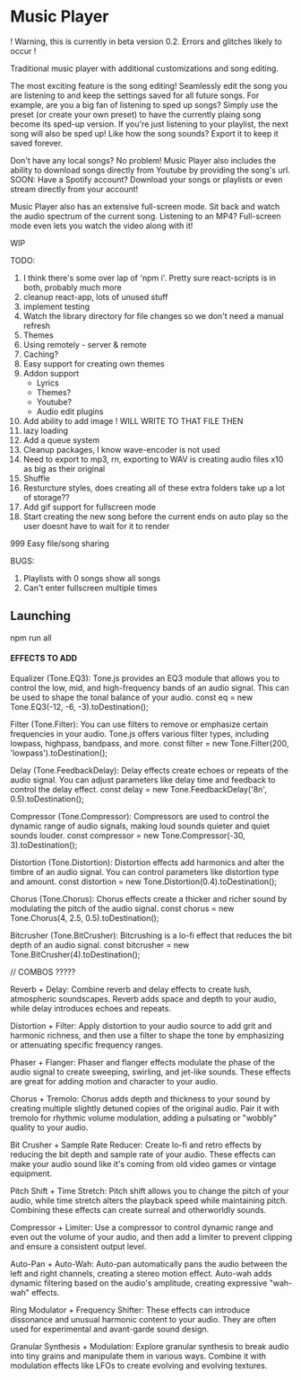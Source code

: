 # Music Player

! Warning, this is currently in beta version 0.2. Errors and glitches likely to occur !

Traditional music player with additional customizations and song editing.

The most exciting feature is the song editing! Seamlessly edit the song you are listening to and keep the settings saved for all future songs. For example, are you a big fan of listening to sped up songs? Simply use the preset (or create your own preset) to have the currently plaing song become its sped-up version. If you're just listening to your playlist, the next song will also be sped up! Like how the song sounds? Export it to keep it saved forever.

Don't have any local songs? No problem! Music Player also includes the ability to download songs directly from Youtube by providing the song's url.
<br>SOON: Have a Spotify account? Download your songs or playlists or even stream directly from your account!

Music Player also has an extensive full-screen mode. Sit back and watch the audio spectrum of the current song. Listening to an MP4? Full-screen mode even lets you watch the video along with it!

WIP

TODO:

1. I think there's some over lap of 'npm i'. Pretty sure react-scripts is in both, probably much more
2. cleanup react-app, lots of unused stuff
3. implement testing
4. Watch the library directory for file changes so we don't need a manual refresh
5. Themes
6. Using remotely - server & remote
7. Caching?
8. Easy support for creating own themes
9. Addon support
   - Lyrics
   - Themes?
   - Youtube?
   - Audio edit plugins
10. Add ability to add image ! WILL WRITE TO THAT FILE THEN
11. lazy loading
12. Add a queue system
13. Cleanup packages, I know wave-encoder is not used
14. Need to export to mp3, rn, exporting to WAV is creating audio files x10 as big as their original
15. Shuffle
16. Resturcture styles, does creating all of these extra folders take up a lot of storage??
17. Add gif support for fullscreen mode
18. Start creating the new song before the current ends on auto play so the user doesnt have to wait for it to render

999 Easy file/song sharing

BUGS:

1.  Playlists with 0 songs show all songs
2.  Can't enter fullscreen multiple times

## Launching

npm run all

#### EFFECTS TO ADD

Equalizer (Tone.EQ3): Tone.js provides an EQ3 module that allows you to control the low, mid, and high-frequency bands of an audio signal. This can be used to shape the tonal balance of your audio.
const eq = new Tone.EQ3(-12, -6, -3).toDestination();

Filter (Tone.Filter): You can use filters to remove or emphasize certain frequencies in your audio. Tone.js offers various filter types, including lowpass, highpass, bandpass, and more.
const filter = new Tone.Filter(200, 'lowpass').toDestination();

Delay (Tone.FeedbackDelay): Delay effects create echoes or repeats of the audio signal. You can adjust parameters like delay time and feedback to control the delay effect.
const delay = new Tone.FeedbackDelay('8n', 0.5).toDestination();

Compressor (Tone.Compressor): Compressors are used to control the dynamic range of audio signals, making loud sounds quieter and quiet sounds louder.
const compressor = new Tone.Compressor(-30, 3).toDestination();

Distortion (Tone.Distortion): Distortion effects add harmonics and alter the timbre of an audio signal. You can control parameters like distortion type and amount.
const distortion = new Tone.Distortion(0.4).toDestination();

Chorus (Tone.Chorus): Chorus effects create a thicker and richer sound by modulating the pitch of the audio signal.
const chorus = new Tone.Chorus(4, 2.5, 0.5).toDestination();

Bitcrusher (Tone.BitCrusher): Bitcrushing is a lo-fi effect that reduces the bit depth of an audio signal.
const bitcrusher = new Tone.BitCrusher(4).toDestination();

// COMBOS ?????

Reverb + Delay: Combine reverb and delay effects to create lush, atmospheric soundscapes. Reverb adds space and depth to your audio, while delay introduces echoes and repeats.

Distortion + Filter: Apply distortion to your audio source to add grit and harmonic richness, and then use a filter to shape the tone by emphasizing or attenuating specific frequency ranges.

Phaser + Flanger: Phaser and flanger effects modulate the phase of the audio signal to create sweeping, swirling, and jet-like sounds. These effects are great for adding motion and character to your audio.

Chorus + Tremolo: Chorus adds depth and thickness to your sound by creating multiple slightly detuned copies of the original audio. Pair it with tremolo for rhythmic volume modulation, adding a pulsating or "wobbly" quality to your audio.

Bit Crusher + Sample Rate Reducer: Create lo-fi and retro effects by reducing the bit depth and sample rate of your audio. These effects can make your audio sound like it's coming from old video games or vintage equipment.

Pitch Shift + Time Stretch: Pitch shift allows you to change the pitch of your audio, while time stretch alters the playback speed while maintaining pitch. Combining these effects can create surreal and otherworldly sounds.

Compressor + Limiter: Use a compressor to control dynamic range and even out the volume of your audio, and then add a limiter to prevent clipping and ensure a consistent output level.

Auto-Pan + Auto-Wah: Auto-pan automatically pans the audio between the left and right channels, creating a stereo motion effect. Auto-wah adds dynamic filtering based on the audio's amplitude, creating expressive "wah-wah" effects.

Ring Modulator + Frequency Shifter: These effects can introduce dissonance and unusual harmonic content to your audio. They are often used for experimental and avant-garde sound design.

Granular Synthesis + Modulation: Explore granular synthesis to break audio into tiny grains and manipulate them in various ways. Combine it with modulation effects like LFOs to create evolving and evolving textures.
